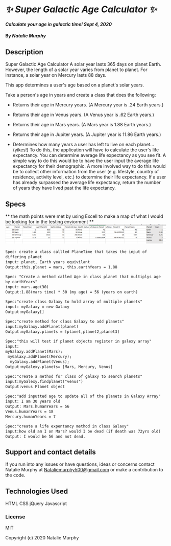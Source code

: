 # _✨ Super Galactic Age Calculator ✨_

#### _Calculate your age in galactic time! Sept 4, 2020_

#### By _**Natalie Murphy**_

## Description

Super Galactic Age Calculator
A solar year lasts 365 days on planet Earth. However, the length of a solar year varies from planet to planet. For instance, a solar year on Mercury lasts 88 days.

This app determines a user's age based on a planet's solar years.

Take a person's age in years and create a class that does the following:

- Returns their age in Mercury years. (A Mercury year is .24 Earth years.)
- Returns their age in Venus years. (A Venus year is .62 Earth years.)
- Returns their age in Mars years. (A Mars year is 1.88 Earth years.)
- Returns their age in Jupiter years. (A Jupiter year is 11.86 Earth years.)

- Determines how many years a user has left to live on each planet… (yikes!) To do this, the application will have to calculate the user's life expectancy. You can determine average life expectancy as you see fit. A simple way to do this would be to have the user input the average life expectancy for their demographic. A more involved way to do this would be to collect other information from the user (e.g. lifestyle, country of residence, activity level, etc.) to determine their life expectancy.
  If a user has already surpassed the average life expectancy, return the number of years they have lived past the life expectancy.

## Specs

** the math points were met by using Excell to make a map of what I would be looking for in the testing enviorment **
![excell](https://github.com/murphynd/TDD-test-project-/blob/master/src/assets/images/math%20map.png)

```
Spec: create a class callled PlaneTime that takes the input of differing planet
input: planet, Earth years equivilant
Output:this.planet = mars, this.earthYears = 1.88
```

```
Spec: "Create a method called Age in class planet that multiplys age by earthYears"
input: mars.age(30)
Output:1.88(mars time) * 30 (my age) = 56 (years on earth)
```

```
Spec:"create class Galaxy to hold array of multiple planets"
input: myGalaxy = new Galaxy
Output:myGalaxy[]
```

```
Spec:"create method for class Galaxy to add planets"
input:myGalaxy.addPlanet(planet)
Output:myGalaxy.planets = [planet,planet2,planet3]
```

```
Spec:"this will test if planet objects register in galexy array"
input:
myGalaxy.addPlanet(Mars);
 myGalaxy.addPlanet(Mercury);
  myGalaxy.addPlanet(Venus);
Output:myGalexy.planets= [Mars, Mercury, Venus]
```

```
Spec:"create a method for class of galaxy to search planets"
input:myGalexy.findplanet("venus")
Output:venus Planet object
```

```
Spec:"add inputted age to update all of the planets in Galaxy Array"
input: I am 30 years old
Output: Mars.humanYears = 56
Venus.humanYears = 18
Mercury.humanYears = 7
```

```
Spec:"create a life expentancy method in class Galaxy"
input:how old am I on Mars? would I be dead (if death was 72yrs old)
Output: I would be 56 and not dead.
```

## Support and contact details

If you run into any issues or have questions, ideas or concerns contact Natalie Murphy at Nataliemurphy500@gmail.com or make a contribution to the code.

## Technologies Used

HTML CSS jQuery Javascript

### License

MIT

Copyright (c) 2020 Natalie Murphy
